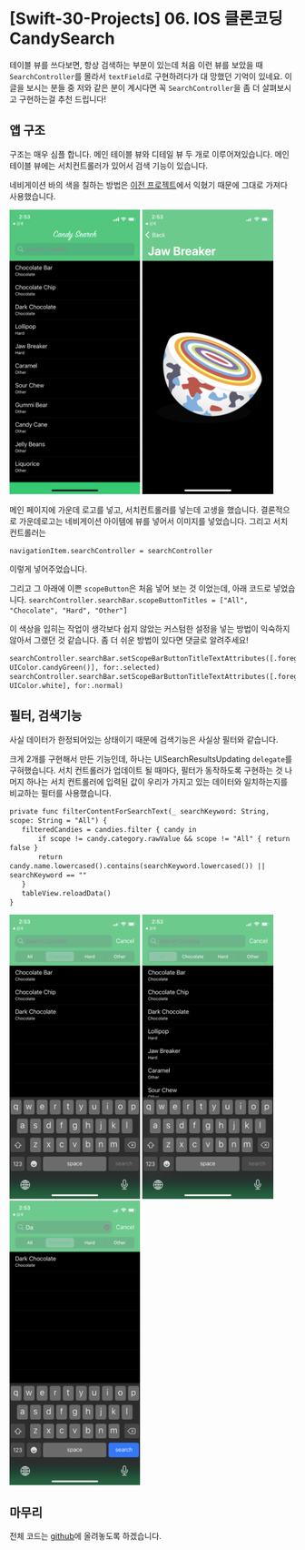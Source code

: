 # [Swift-30-Projects] 06. IOS 클론코딩 CandySearch

테이블 뷰를 쓰다보면, 항상 검색하는 부분이 있는데 처음 이런 뷰를 보았을 때 `SearchController`를 몰라서 `textField`로 구현하려다가 대 망했던 기억이 있네요. 이 글을 보시는 분들 중 저와 같은 분이 계시다면 꼭 `SearchController`을 좀 더 살펴보시고 구현하는걸 추천 드립니다!

## 앱 구조
구조는 매우 심플 합니다. 메인 테이블 뷰와 디테일 뷰 두 개로 이루어져있습니다. 메인 테이블 뷰에는 서치컨트롤러가 있어서 검색 기능이 있습니다.

네비게이션 바의 색을 칠하는 방법은 [이전 프로젝트](https://dev200ok.blogspot.com/2021/05/swift-30-projects-05-ios-artistry.html)에서 익혔기 때문에 그대로 가져다 사용했습니다.

<img src="./image/06/main.PNG" height="500">
<img src="./image/06/detail.png" height="500">

메인 페이지에 가운데 로고를 넣고, 서치컨트롤러를 넣는데 고생을 했습니다. 결론적으로 가운데로고는 네비게이션 아이템에 뷰를 넣어서 이미지를 넣었습니다. 그리고 서치 컨트롤러는
```
navigationItem.searchController = searchController
```
이렇게 넣어주었습니다.

그리고 그 아래에 이쁜 `scopeButton`은 처음 넣어 보는 것 이었는데, 아래 코드로 넣었습니다.
`searchController.searchBar.scopeButtonTitles = ["All", "Chocolate", "Hard", "Other"]`

이 색상을 입히는 작업이 생각보다 쉽지 않았는 커스텀한 설정을 넣는 방법이 익숙하지 않아서 그랬던 것 같습니다. 좀 더 쉬운 방법이 있다면 댓글로 알려주세요!

```
searchController.searchBar.setScopeBarButtonTitleTextAttributes([.foregroundColor: UIColor.candyGreen()], for:.selected)
searchController.searchBar.setScopeBarButtonTitleTextAttributes([.foregroundColor: UIColor.white], for:.normal)
```


## 필터, 검색기능
사실 데이터가 한정되어있는 상태이기 때문에 검색기능은 사실상 필터와 같습니다.

크게 2개를 구현해서 만든 기능인데,
하나는 UISearchResultsUpdating `delegate`를 구혀했습니다. 서치 컨트롤러가 업데이트 될 때마다, 필터가 동작하도록 구현하는 것
나머지 하나는 서치 컨트롤러에 입력된 값이 우리가 가지고 있는 데이터와 일치하는지를 비교하는 필터를 사용했습니다.

```
private func filterContentForSearchText(_ searchKeyword: String, scope: String = "All") {
   filteredCandies = candies.filter { candy in
       if scope != candy.category.rawValue && scope != "All" { return false }
       return candy.name.lowercased().contains(searchKeyword.lowercased()) || searchKeyword == ""
   }
   tableView.reloadData()
}
```
<img src="./image/06/category.png" height="500">
<img src="./image/06/search.png" height="500">
<img src="./image/06/type.png" height="500">

## 마무리

전체 코드는 [github](https://github.com/M1zz/CandySearch)에 올려놓도록 하겠습니다.
